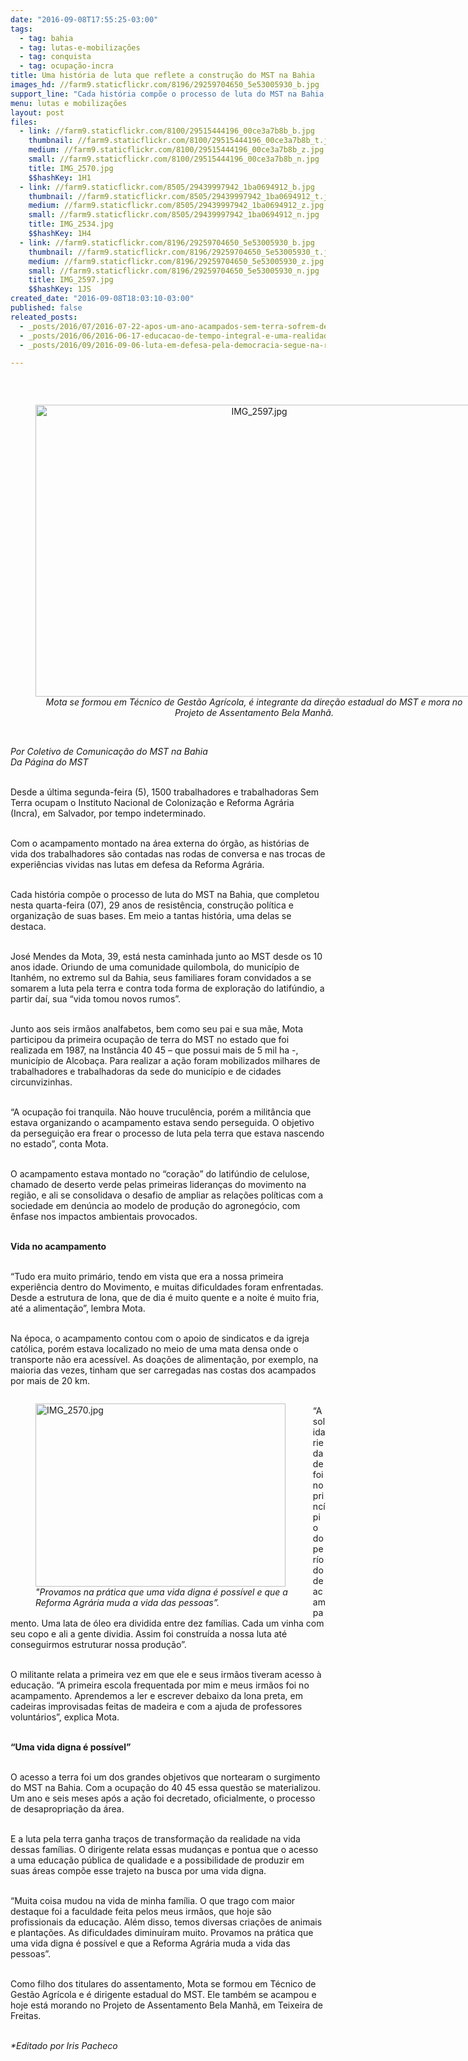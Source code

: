 ```yaml
---
date: "2016-09-08T17:55:25-03:00"
tags:
  - tag: bahia
  - tag: lutas-e-mobilizações
  - tag: conquista
  - tag: ocupação-incra
title: Uma história de luta que reflete a construção do MST na Bahia
images_hd: //farm9.staticflickr.com/8196/29259704650_5e53005930_b.jpg
support_line: "Cada história compõe o processo de luta do MST na Bahia, que neste 07 de setembro completou 29 anos de resistência, construção política e organização "
menu: lutas e mobilizações
layout: post
files:
  - link: //farm9.staticflickr.com/8100/29515444196_00ce3a7b8b_b.jpg
    thumbnail: //farm9.staticflickr.com/8100/29515444196_00ce3a7b8b_t.jpg
    medium: //farm9.staticflickr.com/8100/29515444196_00ce3a7b8b_z.jpg
    small: //farm9.staticflickr.com/8100/29515444196_00ce3a7b8b_n.jpg
    title: IMG_2570.jpg
    $$hashKey: 1H1
  - link: //farm9.staticflickr.com/8505/29439997942_1ba0694912_b.jpg
    thumbnail: //farm9.staticflickr.com/8505/29439997942_1ba0694912_t.jpg
    medium: //farm9.staticflickr.com/8505/29439997942_1ba0694912_z.jpg
    small: //farm9.staticflickr.com/8505/29439997942_1ba0694912_n.jpg
    title: IMG_2534.jpg
    $$hashKey: 1H4
  - link: //farm9.staticflickr.com/8196/29259704650_5e53005930_b.jpg
    thumbnail: //farm9.staticflickr.com/8196/29259704650_5e53005930_t.jpg
    medium: //farm9.staticflickr.com/8196/29259704650_5e53005930_z.jpg
    small: //farm9.staticflickr.com/8196/29259704650_5e53005930_n.jpg
    title: IMG_2597.jpg
    $$hashKey: 1JS
created_date: "2016-09-08T18:03:10-03:00"
published: false
releated_posts:
  - _posts/2016/07/2016-07-22-apos-um-ano-acampados-sem-terra-sofrem-despejo-no-extremo-sul-baiano.md
  - _posts/2016/06/2016-06-17-educacao-de-tempo-integral-e-uma-realidade-na-bahia.md
  - _posts/2016/09/2016-09-06-luta-em-defesa-pela-democracia-segue-na-reivindicacao-dos-movimentos-ao-governo-federal.md

---
```

<p>&nbsp;</p>

<div style="text-align:center">
<figure class="image" style="display:inline-block"><img alt="IMG_2597.jpg" height="467" src="//farm9.staticflickr.com/8196/29259704650_5e53005930_b.jpg" width="700" />
<figcaption><em>Mota se formou em T&eacute;cnico de Gest&atilde;o Agr&iacute;cola, &eacute; integrante da dire&ccedil;&atilde;o estadual do MST e mora no Projeto de Assentamento Bela Manh&atilde;.</em></figcaption>
</figure>
</div>

<p><br />
<em>Por Coletivo de Comunica&ccedil;&atilde;o do MST na Bahia<br />
Da P&aacute;gina do MST</em></p>

<p><br />
Desde a &uacute;ltima segunda-feira (5), 1500 trabalhadores e trabalhadoras Sem Terra ocupam o Instituto Nacional de Coloniza&ccedil;&atilde;o e Reforma Agr&aacute;ria (Incra), em Salvador, por tempo indeterminado.</p>

<p><br />
Com o acampamento montado na &aacute;rea externa do &oacute;rg&atilde;o, as hist&oacute;rias de vida dos trabalhadores s&atilde;o contadas nas rodas de conversa e nas trocas de experi&ecirc;ncias vividas nas lutas em defesa da Reforma Agr&aacute;ria.</p>

<p><br />
Cada hist&oacute;ria comp&otilde;e o processo de luta do MST na Bahia, que completou nesta quarta-feira (07), 29 anos de resist&ecirc;ncia, constru&ccedil;&atilde;o pol&iacute;tica e organiza&ccedil;&atilde;o de suas bases. Em meio a tantas hist&oacute;ria, uma delas se destaca.</p>

<p><br />
Jos&eacute; Mendes da Mota, 39, est&aacute; nesta caminhada junto ao MST desde os 10 anos idade. Oriundo de uma comunidade quilombola, do munic&iacute;pio de Itanh&eacute;m, no extremo sul da Bahia, seus familiares foram convidados a se somarem a luta pela terra e contra toda forma de explora&ccedil;&atilde;o do latif&uacute;ndio, a partir da&iacute;, sua &ldquo;vida tomou novos rumos&rdquo;.</p>

<p><br />
Junto aos seis irm&atilde;os analfabetos, bem como seu pai e sua m&atilde;e, Mota participou da primeira ocupa&ccedil;&atilde;o de terra do MST no estado que foi realizada em 1987, na Inst&acirc;ncia 40 45 &ndash; que possui mais de 5 mil ha -, munic&iacute;pio de Alcoba&ccedil;a. Para realizar a a&ccedil;&atilde;o foram mobilizados milhares de trabalhadores e trabalhadoras da sede do munic&iacute;pio e de cidades circunvizinhas.</p>

<p><br />
&ldquo;A ocupa&ccedil;&atilde;o foi tranquila. N&atilde;o houve trucul&ecirc;ncia, por&eacute;m a milit&acirc;ncia que estava organizando o acampamento estava sendo perseguida. O objetivo da persegui&ccedil;&atilde;o era frear o processo de luta pela terra que estava nascendo no estado&rdquo;, conta Mota.</p>

<p><br />
O acampamento estava montado no &ldquo;cora&ccedil;&atilde;o&rdquo; do latif&uacute;ndio de celulose, chamado de deserto verde pelas primeiras lideran&ccedil;as do movimento na regi&atilde;o, e ali se consolidava o desafio de ampliar as rela&ccedil;&otilde;es pol&iacute;ticas com a sociedade em den&uacute;ncia ao modelo de produ&ccedil;&atilde;o do agroneg&oacute;cio, com &ecirc;nfase nos impactos ambientais provocados.</p>

<p><br />
<strong>Vida no acampamento</strong></p>

<p><br />
&ldquo;Tudo era muito prim&aacute;rio, tendo em vista que era a nossa primeira experi&ecirc;ncia dentro do Movimento, e muitas dificuldades foram enfrentadas. Desde a estrutura de lona, que de dia &eacute; muito quente e a noite &eacute; muito fria, at&eacute; a alimenta&ccedil;&atilde;o&rdquo;, lembra Mota.</p>

<p><br />
Na &eacute;poca, o acampamento contou com o apoio de sindicatos e da igreja cat&oacute;lica, por&eacute;m estava localizado no meio de uma mata densa onde o transporte n&atilde;o era acess&iacute;vel. As doa&ccedil;&otilde;es de alimenta&ccedil;&atilde;o, por exemplo, na maioria das vezes, tinham que ser carregadas nas costas dos acampados por mais de 20 km.</p>

<figure class="image" style="float:left"><img alt="IMG_2570.jpg" height="293" src="//farm9.staticflickr.com/8100/29515444196_00ce3a7b8b_b.jpg" width="400" />
<figcaption><em>&quot;Provamos na pr&aacute;tica que uma vida digna &eacute; poss&iacute;vel e que a<br />
Reforma Agr&aacute;ria muda a vida das pessoas&rdquo;.</em></figcaption>
</figure>

<p><br />
&ldquo;A solidariedade foi no princ&iacute;pio do per&iacute;odo de acampamento. Uma lata de &oacute;leo era dividida entre dez fam&iacute;lias. Cada um vinha com seu copo e ali a gente dividia. Assim foi constru&iacute;da a nossa luta at&eacute; conseguirmos estruturar nossa produ&ccedil;&atilde;o&rdquo;.</p>

<p><br />
O militante relata a primeira vez em que ele e seus irm&atilde;os tiveram acesso &agrave; educa&ccedil;&atilde;o. &ldquo;A primeira escola frequentada por mim e meus irm&atilde;os foi no acampamento. Aprendemos a ler e escrever debaixo da lona preta, em cadeiras improvisadas feitas de madeira e com a ajuda de professores volunt&aacute;rios&rdquo;, explica Mota.</p>

<p><br />
<strong>&ldquo;Uma vida digna &eacute; poss&iacute;vel&rdquo;</strong></p>

<p><br />
O acesso a terra foi um dos grandes objetivos que nortearam o surgimento do MST na Bahia. Com a ocupa&ccedil;&atilde;o do 40 45 essa quest&atilde;o se materializou. Um ano e seis meses ap&oacute;s a a&ccedil;&atilde;o foi decretado, oficialmente, o processo de desapropria&ccedil;&atilde;o da &aacute;rea.</p>

<p><br />
E a luta pela terra ganha tra&ccedil;os de transforma&ccedil;&atilde;o da realidade na vida dessas fam&iacute;lias. O dirigente relata essas mudan&ccedil;as e pontua que o acesso a uma educa&ccedil;&atilde;o p&uacute;blica de qualidade e a possibilidade de produzir em suas &aacute;reas comp&otilde;e esse trajeto na busca por uma vida digna.</p>

<p><br />
&ldquo;Muita coisa mudou na vida de minha fam&iacute;lia. O que trago com maior destaque foi a faculdade feita pelos meus irm&atilde;os, que hoje s&atilde;o profissionais da educa&ccedil;&atilde;o. Al&eacute;m disso, temos diversas cria&ccedil;&otilde;es de animais e planta&ccedil;&otilde;es. As dificuldades diminu&iacute;ram muito. Provamos na pr&aacute;tica que uma vida digna &eacute; poss&iacute;vel e que a Reforma Agr&aacute;ria muda a vida das pessoas&rdquo;.</p>

<p><br />
Como filho dos titulares do assentamento, Mota se formou em T&eacute;cnico de Gest&atilde;o Agr&iacute;cola e &eacute; dirigente estadual do MST. Ele tamb&eacute;m se acampou e hoje est&aacute; morando no Projeto de Assentamento Bela Manh&atilde;, em Teixeira de Freitas.&nbsp;</p>

<p><br />
<em>*Editado por Iris Pacheco</em></p>
